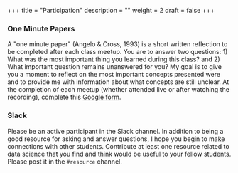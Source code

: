 +++
title = "Participation"
description = ""
weight = 2
draft = false
+++


### One Minute Papers

A "one minute paper" (Angelo & Cross, 1993) is a short written reflection to be completed after each class meetup. You are to answer two questions: 1) What was the most important thing you learned during this class? and 2) What important question remains unanswered for you? My goal is to give you a moment to reflect on the most important concepts presented were and to provide me with information about what concepts are still unclear. At the completion of each meetup (whether attended live or after watching the recording), complete this [Google form](https://forms.gle/yB3ds6MYE89Z1pURA).

### Slack

Please be an active participant in the Slack channel. In addition to being a good resource for asking and answer questions, I hope you begin to make connections with other students. Contribute at least one resource related to data science that you find and think would be useful to your fellow students. Please post it in the `#resource` channel.
